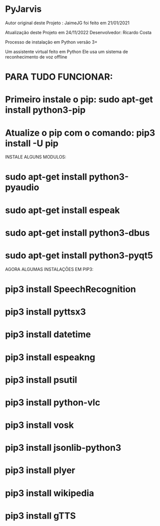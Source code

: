 # PyJarvis

Autor original deste Projeto : JaimeJG
foi feito em 21/01/2021

Atualização deste Projeto em 24/11/2022
Desenvolvedor: Ricardo Costa


Processo de instalação em Python versão 3+

Um assistente virtual feito em Python
Ele usa um sistema de reconhecimento de voz offline

# PARA TUDO FUNCIONAR:
# Primeiro instale o pip: sudo apt-get install python3-pip
# Atualize o pip com o comando: pip3 install -U pip

INSTALE ALGUNS MODULOS:
# sudo apt-get install python3-pyaudio
# sudo apt-get install espeak
# sudo apt-get install python3-dbus
# sudo apt-get install python3-pyqt5

AGORA ALGUMAS INSTALAÇÕES EM PIP3:
# pip3 install SpeechRecognition
# pip3 install pyttsx3
# pip3 install datetime
# pip3 install espeakng
# pip3 install psutil
# pip3 install python-vlc 
# pip3 install vosk
# pip3 install jsonlib-python3
# pip3 install plyer
# pip3 install wikipedia
# pip3 install gTTS


